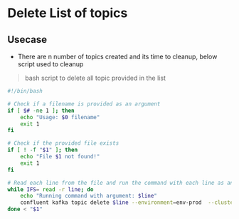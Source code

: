 # Delete List of topics

## Usecase

- There are n number of topics created and its time to cleanup, below script used to cleanup

> bash script to delete all topic provided in the list

```bash
#!/bin/bash

# Check if a filename is provided as an argument
if [ $# -ne 1 ]; then
    echo "Usage: $0 filename"
    exit 1
fi

# Check if the provided file exists
if [ ! -f "$1" ]; then
    echo "File $1 not found!"
    exit 1
fi

# Read each line from the file and run the command with each line as an argument
while IFS= read -r line; do
    echo "Running command with argument: $line"
    confluent kafka topic delete $line --environment=env-prod  --cluster=id-here --force
done < "$1"

```
